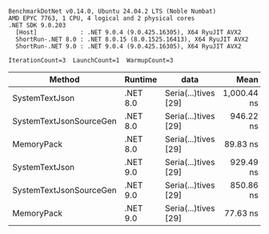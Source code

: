 ```

BenchmarkDotNet v0.14.0, Ubuntu 24.04.2 LTS (Noble Numbat)
AMD EPYC 7763, 1 CPU, 4 logical and 2 physical cores
.NET SDK 9.0.203
  [Host]            : .NET 9.0.4 (9.0.425.16305), X64 RyuJIT AVX2
  ShortRun-.NET 8.0 : .NET 8.0.15 (8.0.1525.16413), X64 RyuJIT AVX2
  ShortRun-.NET 9.0 : .NET 9.0.4 (9.0.425.16305), X64 RyuJIT AVX2

IterationCount=3  LaunchCount=1  WarmupCount=3  

```
| Method                  | Runtime  | data                 | Mean        | Error      | StdDev   | Min       | Max         | Gen0   | Allocated |
|------------------------ |--------- |--------------------- |------------:|-----------:|---------:|----------:|------------:|-------:|----------:|
| SystemTextJson          | .NET 8.0 | Seria(...)tives [29] | 1,000.44 ns | 103.372 ns | 5.666 ns | 996.89 ns | 1,006.97 ns | 0.0267 |     464 B |
| SystemTextJsonSourceGen | .NET 8.0 | Seria(...)tives [29] |   946.22 ns |  41.700 ns | 2.286 ns | 944.43 ns |   948.80 ns | 0.0334 |     568 B |
| MemoryPack              | .NET 8.0 | Seria(...)tives [29] |    89.83 ns |   0.819 ns | 0.045 ns |  89.78 ns |    89.86 ns | 0.0072 |     120 B |
| SystemTextJson          | .NET 9.0 | Seria(...)tives [29] |   929.49 ns |   9.067 ns | 0.497 ns | 928.93 ns |   929.89 ns | 0.0277 |     464 B |
| SystemTextJsonSourceGen | .NET 9.0 | Seria(...)tives [29] |   850.86 ns |  41.874 ns | 2.295 ns | 848.27 ns |   852.65 ns | 0.0334 |     568 B |
| MemoryPack              | .NET 9.0 | Seria(...)tives [29] |    77.63 ns |   3.301 ns | 0.181 ns |  77.50 ns |    77.83 ns | 0.0072 |     120 B |
